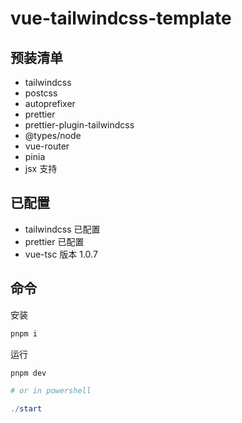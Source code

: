 # vue-tailwindcss-template

## 预装清单

- tailwindcss
- postcss
- autoprefixer
- prettier
- prettier-plugin-tailwindcss
- @types/node
- vue-router
- pinia
- jsx 支持

## 已配置

- tailwindcss 已配置
- prettier 已配置
- vue-tsc 版本 1.0.7

## 命令

安装

```powershell
pnpm i
```

运行

```powershell
pnpm dev

# or in powershell

./start
```
